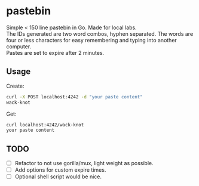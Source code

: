 # pastebin
Simple < 150 line pastebin in Go. Made for local labs.  
The IDs generated are two word combos, hyphen separated. The words are four or less characters for easy remembering and typing into another computer.  
Pastes are set to expire after 2 minutes.

## Usage
Create:
```bash
curl -X POST localhost:4242 -d "your paste content"
wack-knot
```

Get:
```bash
curl localhost:4242/wack-knot
your paste content
```

## TODO
- [ ] Refactor to not use gorilla/mux, light weight as possible.
- [ ] Add options for custom expire times.
- [ ] Optional shell script would be nice.
